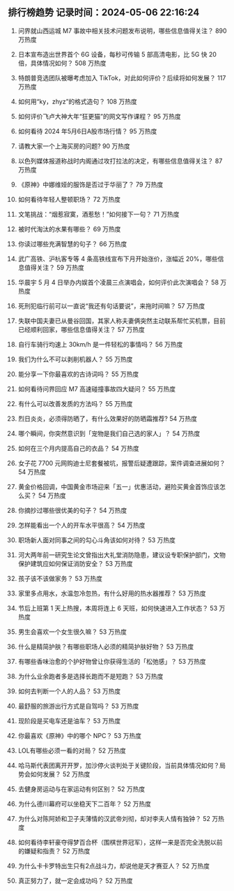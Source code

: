 
## 排行榜趋势 记录时间：2024-05-06 22:16:24
  
  1. 问界就山西运城 M7 事故中相关技术问题发布说明，哪些信息值得关注？ 890 万热度
    
  2. 日本宣布造出世界首个 6G 设备，每秒可传输 5 部高清电影，比 5G 快 20 倍，具体情况如何？ 508 万热度
    
  3. 特朗普竞选团队被曝考虑加入 TikTok，对此如何评价？后续将如何发展？ 117 万热度
    
  4. 如何用“ky，zhyz”的格式造句？ 108 万热度
    
  5. 如何评价飞卢大神大年“狂更猫”的网文写作课程？ 95 万热度
    
  6. 如何看待 2024 年5月6日A股市场行情？ 95 万热度
    
  7. 请教大家一个上海买房的问题? 90 万热度
    
  8. 以色列媒体报道称战时内阁通过攻打拉法的决定，有哪些信息值得关注？ 87 万热度
    
  9. 《原神》中娜维娅的服饰是否过于华丽了？ 79 万热度
    
  10. 如何看待年轻人整顿职场？ 72 万热度
    
  11. 文笔挑战：“烟惹寂寞，酒惹愁！”如何接下一句？ 71 万热度
    
  12. 被时代淘汰的水果有哪些？ 69 万热度
    
  13. 你读过哪些充满智慧的句子？ 66 万热度
    
  14. 武广高铁、沪杭客专等 4 条高铁线宣布下月开始涨价，涨幅近 20%，哪些信息值得关注？ 59 万热度
    
  15. 华晨宇 5 月 4 日举办内娱首个凌晨三点演唱会，如何评价此次演唱会？ 58 万热度
    
  16. 死刑犯临行前可以一直说“我还有句话要说”，来拖时间嘛？ 57 万热度
    
  17. 失联中国夫妻已从曼谷回国，其家人称夫妻俩突然主动联系帮忙买机票，目前已经顺利回家，哪些信息值得关注？ 57 万热度
    
  18. 自行车骑行均速上 30km/h 是一件轻松的事情吗？ 56 万热度
    
  19. 我们为什么不可以剥削机器人？ 55 万热度
    
  20. 能分享一下你最喜欢的古诗词吗？ 55 万热度
    
  21. 如何看待问界回应 M7 高速碰撞事故四大疑问？ 55 万热度
    
  22. 有什么可以改善发质的方法吗？ 55 万热度
    
  23. 烈日炎炎，必须得防晒了，有什么效果好的防晒霜推荐? 54 万热度
    
  24. 哪个瞬间，你突然意识到「宠物是我们自己选的家人」？ 54 万热度
    
  25. 如何在三个月内提高自己的衣品？ 54 万热度
    
  26. 女子花 7700 元网购迪士尼套餐被坑，报警后疑遭跟踪，案件调查进展如何？ 54 万热度
    
  27. 黄金价格回调，中国黄金市场迎来「五一」优惠活动，避险买黄金首饰应该怎么买？ 54 万热度
    
  28. 你摘抄过哪些很优美的句子？ 54 万热度
    
  29. 怎样能看出一个人的开车水平很高？ 54 万热度
    
  30. 职场新人面对同事之间的勾心斗角该如何对待？ 53 万热度
    
  31. 河大两年前一研究生论文曾指出大礼堂消防隐患，建议设专职保护部门，文物保护建筑应如何保证消防安全？ 53 万热度
    
  32. 孩子该不该做家务？ 53 万热度
    
  33. 家里多点用水，水温忽冷忽热，有什么好用的热水器推荐？ 53 万热度
    
  34. 节后上班第 1 天上热搜，本周将连上 6 天班，如何快速进入工作状态？ 53 万热度
    
  35. 男生会喜欢一个女生很久嘛？ 53 万热度
    
  36. 什么是精简护肤？有哪些职场人必须的精简护肤好物？ 53 万热度
    
  37. 有哪些香味治愈的个护好物曾让你获得生活的「松弛感」？ 53 万热度
    
  38. 为什么业余跑者多是选择长跑而不是短跑？ 53 万热度
    
  39. 如何去判断一个人的人品？ 53 万热度
    
  40. 最舒服的旅游出行方式是自驾吗？ 53 万热度
    
  41. 现阶段是买电车还是油车？ 53 万热度
    
  42. 你最喜欢《原神》中的哪个 NPC？ 53 万热度
    
  43. LOL有哪些必须一看的对局？ 52 万热度
    
  44. 哈马斯代表团离开开罗，加沙停火谈判处于关键阶段，当前具体情况如何？局势会如何发展？ 52 万热度
    
  45. 去健身房运动与在家运动有何区别？ 52 万热度
    
  46. 为什么德川幕府可以坐稳天下二百年？ 52 万热度
    
  47. 为什么对陈阿娇和卫子夫薄情的汉武帝刘彻，却对李夫人情有独钟？ 52 万热度
    
  48. 如何看待李轩豪夺得梦百合杯（围棋世界冠军），这样一来是否完全洗脱以前的嫌疑和指责？ 52 万热度
    
  49. 为什么卡卡罗特出生只有2点战斗力，却说他是天才赛亚人？ 52 万热度
    
  50. 真正努力了，就一定会成功吗？ 52 万热度
    